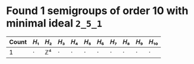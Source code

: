 # Found 1 semigroups of order 10 with minimal ideal `2_5_1`


Count | 𝐻₁ | 𝐻₂ | 𝐻₃ | 𝐻₄ | 𝐻₅ | 𝐻₆ | 𝐻₇ | 𝐻₈ | 𝐻₉ | 𝐻₁₀
-- | -- | -- | -- | -- | -- | -- | -- | -- | -- | --
1 | · | ℤ⁴ | · | · | · | · | · | · | · | ·
